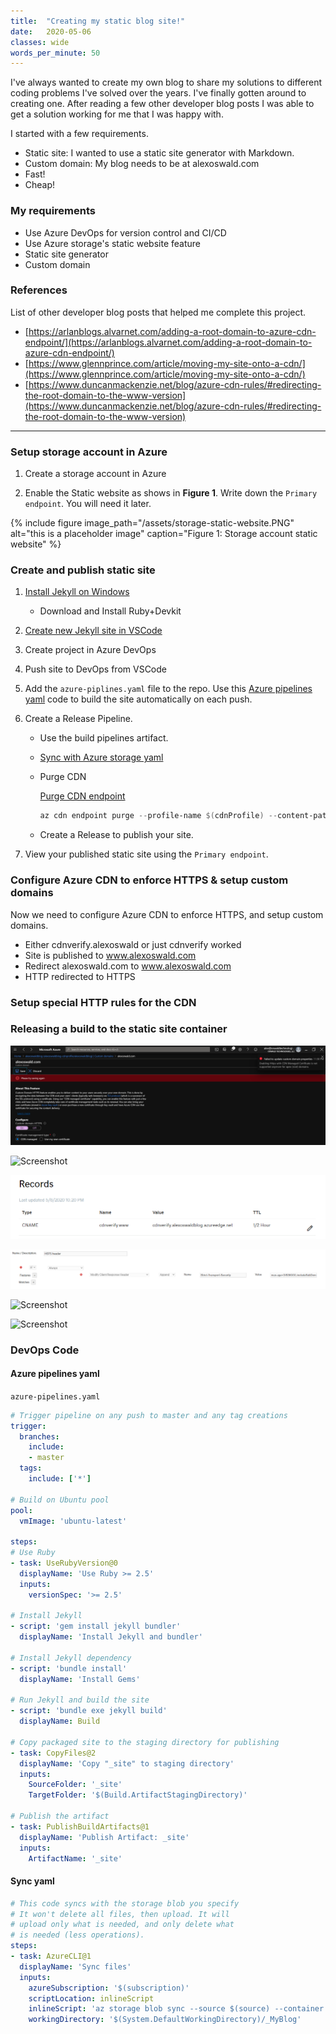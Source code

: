 ```yaml
---
title:  "Creating my static blog site!"
date:   2020-05-06
classes: wide
words_per_minute: 50
---
```


I've always wanted to create my own blog to share my solutions to different coding problems I've solved over the years. I've finally gotten around to creating one.
After reading a few other developer blog posts I was able to get a solution working for me that I was happy with.

I started with a few requirements.

- Static site: I wanted to use a static site generator with Markdown.
- Custom domain: My blog needs to be at alexoswald.com
- Fast!
- Cheap!



### My requirements

- Use Azure DevOps for version control and CI/CD
- Use Azure storage's static website feature
- Static site generator
- Custom domain

### References

List of other developer blog posts that helped me complete this project.

- [https://arlanblogs.alvarnet.com/adding-a-root-domain-to-azure-cdn-endpoint/](https://arlanblogs.alvarnet.com/adding-a-root-domain-to-azure-cdn-endpoint/)
- [https://www.glennprince.com/article/moving-my-site-onto-a-cdn/](https://www.glennprince.com/article/moving-my-site-onto-a-cdn/)
- [https://www.duncanmackenzie.net/blog/azure-cdn-rules/#redirecting-the-root-domain-to-the-www-version](https://www.duncanmackenzie.net/blog/azure-cdn-rules/#redirecting-the-root-domain-to-the-www-version)

---

### Setup storage account in Azure

1. Create a storage account in Azure

2. Enable the Static website as shows in **Figure 1**. Write down the `Primary endpoint`. You will need it later.

{% include figure image_path="/assets/storage-static-website.PNG" alt="this is a placeholder image" caption="Figure 1: Storage account static website" %}



### Create and publish static site

1. [Install Jekyll on Windows](https://jekyllrb.com/docs/installation/windows/)

    - Download and Install Ruby+Devkit

2. [Create new Jekyll site in VSCode](https://jekyllrb.com/docs/)

3. Create project in Azure DevOps

4. Push site to DevOps from VSCode

5. Add the `azure-piplines.yaml` file to the repo. Use this [Azure pipelines yaml](#azure-pipelines-yaml) code to build the site automatically on each push.

6. Create a Release Pipeline.

    - Use the build pipelines artifact.

    - [Sync with Azure storage yaml](#sync-yaml)

    - Purge CDN

      [Purge CDN endpoint](https://docs.microsoft.com/en-us/cli/azure/cdn/endpoint?view=azure-cli-latest#az-cdn-endpoint-purge)

      ```powershell
      az cdn endpoint purge --profile-name $(cdnProfile) --content-paths '/*' --name $(endpointName) --resource-group $(resourceGroup)
      ```

    - Create a Release to publish your site.

7. View your published static site using the `Primary endpoint`.



### Configure Azure CDN to enforce HTTPS & setup custom domains

Now we need to configure Azure CDN to enforce HTTPS, and setup custom domains.

- Either cdnverify.alexoswald or just cdnverify worked
- Site is published to www.alexoswald.com
- Redirect alexoswald.com to www.alexoswald.com
- HTTP redirected to HTTPS



### Setup special HTTP rules for the CDN



### Releasing a build to the static site container

![Screenshot](/assets/cdn-fail-adding-https-to-root.png)

![Screenshot](/assets/change-to-lowercase.PNG)

![Screenshot](/assets/dns-record-cdnverify.PNG)

![Screenshot](/assets/hsts-header.PNG)

![Screenshot](/assets/http-to-https-redirect.PNG)

![Screenshot](/assets/redirect-root-to-www.PNG)



### DevOps Code

#### Azure pipelines yaml

`azure-pipelines.yaml`

```yaml
# Trigger pipeline on any push to master and any tag creations
trigger:
  branches:
    include:
    - master
  tags:
    include: ['*']

# Build on Ubuntu pool
pool:
  vmImage: 'ubuntu-latest'

steps:
# Use Ruby
- task: UseRubyVersion@0
  displayName: 'Use Ruby >= 2.5'
  inputs:
    versionSpec: '>= 2.5'

# Install Jekyll
- script: 'gem install jekyll bundler'
  displayName: 'Install Jekyll and bundler'

# Install Jekyll dependency
- script: 'bundle install'
  displayName: 'Install Gems'

# Run Jekyll and build the site
- script: 'bundle exe jekyll build'
  displayName: Build

# Copy packaged site to the staging directory for publishing
- task: CopyFiles@2
  displayName: 'Copy "_site" to staging directory'
  inputs:
    SourceFolder: '_site'
    TargetFolder: '$(Build.ArtifactStagingDirectory)'

# Publish the artifact
- task: PublishBuildArtifacts@1
  displayName: 'Publish Artifact: _site'
  inputs:
    ArtifactName: '_site'
```

#### Sync yaml

```yaml
# This code syncs with the storage blob you specify
# It won't delete all files, then upload. It will 
# upload only what is needed, and only delete what
# is needed (less operations).
steps:
- task: AzureCLI@1
  displayName: 'Sync files'
  inputs:
    azureSubscription: '$(subscription)'
    scriptLocation: inlineScript
    inlineScript: 'az storage blob sync --source $(source) --container $(containerName) --account-name $(storageAccount) --auth-mode key --account-key $(key)'
    workingDirectory: '$(System.DefaultWorkingDirectory)/_MyBlog'
```